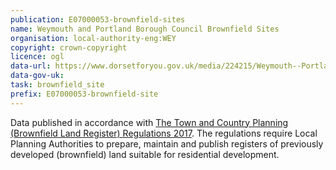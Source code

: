 ```yaml
---
publication: E07000053-brownfield-sites
name: Weymouth and Portland Borough Council Brownfield Sites
organisation: local-authority-eng:WEY
copyright: crown-copyright
licence: ogl
data-url: https://www.dorsetforyou.gov.uk/media/224215/Weymouth--Portland-Borough-Council---Brownfield-Register-3rd-December-2017/doc/20171231_WPBC_SHELAA_Export.csv
data-gov-uk: 
task: brownfield_site
prefix: E07000053-brownfield-site
---
```


Data published in accordance with [The Town and Country Planning (Brownfield Land Register) Regulations 2017](http://www.legislation.gov.uk/uksi/2017/403/contents/made).
The regulations require Local Planning Authorities to prepare, maintain and publish registers of previously developed (brownfield) land suitable for residential development.

